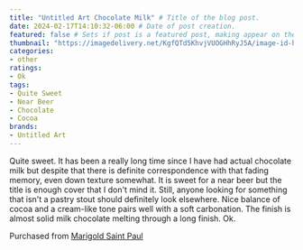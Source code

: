 ```yaml
---
title: "Untitled Art Chocolate Milk" # Title of the blog post.
date: 2024-02-17T14:10:32-06:00 # Date of post creation.
featured: false # Sets if post is a featured post, making appear on the home page side bar.
thumbnail: "https://imagedelivery.net/KgfQTd5KhvjVUOGHhRyJ5A/image-id-here/thumb"
categories:
- other
ratings:
- Ok
tags:
- Quite Sweet
- Near Beer
- Chocolate
- Cocoa
brands:
- Untitled Art
---
```


Quite sweet. It has been a really long time since I have had actual chocolate milk but despite that there is definite correspondence with that fading memory, even down texture somewhat. It is sweet for a near beer but the title is enough cover that I don't mind it. Still, anyone looking for something that isn't a pastry stout should definitely look elsewhere. Nice balance of cocoa and a cream-like tone pairs well with a soft carbonation. The finish is almost solid milk chocolate melting through a long finish. Ok.

Purchased from [Marigold Saint Paul](https://shop.honeycombmpls.com/)

<!-- {{< figure src="https://imagedelivery.net/KgfQTd5KhvjVUOGHhRyJ5A/image-id-here/public" >}} -->